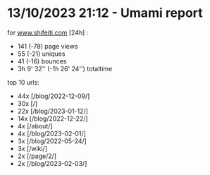 # 13/10/2023 21:12 - Umami report
for www.shifeiti.com [24h] :

 - 141 (-78) page views
 - 55 (-21) uniques
 - 41 (-16) bounces
 - 3h 9' 32'' (-1h 26' 24'') totaltime


top 10 urls:
 - 44x [/blog/2022-12-09/]
 - 30x [/]
 - 22x [/blog/2023-01-12/]
 - 14x [/blog/2022-12-22/]
 - 4x [/about/]
 - 4x [/blog/2023-02-01/]
 - 3x [/blog/2022-05-24/]
 - 3x [/wiki/]
 - 2x [/page/2/]
 - 2x [/blog/2023-02-03/]


